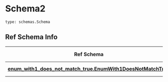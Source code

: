 # Schema2
```
type: schemas.Schema
```

## Ref Schema Info
Ref Schema | Input Type | Output Type
---------- | ---------- | -----------
[**enum_with1_does_not_match_true.EnumWith1DoesNotMatchTrue**](../../../../../../../../../components/schema/enum_with1_does_not_match_true.md) | float, int | float, int
